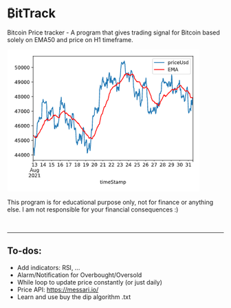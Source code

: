 # ₿itTrack

Bitcoin Price tracker - A program that gives trading signal for Bitcoin based solely on EMA50 and price on H1 timeframe.

![Output](./Screenshot-31-aug.png)

This program is for educational purpose only, not for finance or anything else. I am not responsible for your financial consequences :)

<br>

---

## To-dos:
- Add indicators: RSI, ...
- Alarm/Notification for Overbought/Oversold
- While loop to update price constantly (or just daily)
- Price API: https://messari.io/
- Learn and use buy the dip algorithm .txt